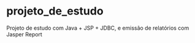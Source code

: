 # projeto_de_estudo
Projeto de estudo com Java + JSP + JDBC, e emissão de relatórios com Jasper Report

